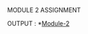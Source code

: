 MODULE 2 ASSIGNMENT 

OUTPUT : *[Module-2](https://rishita13.github.io/coursera-test/module2-soln/)
